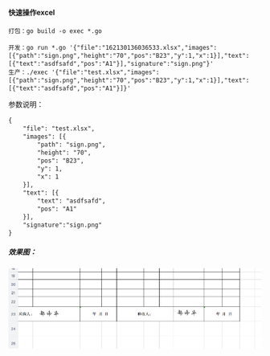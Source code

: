 #### 快速操作excel

    打包：go build -o exec *.go
    
    开发：go run *.go '{"file":"162130136036533.xlsx","images":[{"path":"sign.png","height":"70","pos":"B23","y":1,"x":1}],"text":[{"text":"asdfsafd","pos":"A1"}],"signature":"sign.png"}'
    生产：./exec '{"file":"test.xlsx","images":[{"path":"sign.png","height":"70","pos":"B23","y":1,"x":1}],"text":[{"text":"asdfsafd","pos":"A1"}]}'

参数说明：

    {
    	"file": "test.xlsx",
    	"images": [{
    		"path": "sign.png",
    		"height": "70",
    		"pos": "B23",
    		"y": 1,
    		"x": 1
    	}],
    	"text": [{
    		"text": "asdfsafd",
    		"pos": "A1"
    	}],
    	"signature":"sign.png"
    }
    
##### 效果图：
![avatar](C976DEA8-5C5F-43E2-B544-87D4210559C9.png)
